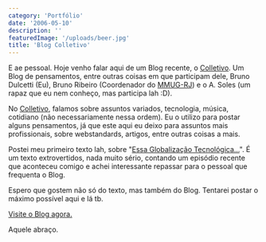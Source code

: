 ```yaml
---
category: 'Portfólio'
date: '2006-05-10'
description: ''
featuredImage: '/uploads/beer.jpg'
title: 'Blog Colletivo'
---
```


E ae pessoal. Hoje venho falar aqui de um Blog recente, o [Colletivo](http://colletivo.blogspot.com/). Um Blog de pensamentos, entre outras coisas em que participam dele, Bruno Dulcetti (Eu), Bruno Ribeiro (Coordenador do [MMUG-RJ](http://www.mmug-rj.com.br)) e o A. Soles (um rapaz que eu nem conheço, mas participa lah :D).

No [Colletivo](http://colletivo.blogspot.com/), falamos sobre assuntos variados, tecnologia, música, cotidiano (não necessariamente nessa ordem). Eu o utilizo para postar alguns pensamentos, já que este aqui eu deixo para assuntos mais profissionais, sobre webstandards, artigos, entre outras coisas a mais.

Postei meu primeiro texto lah, sobre "[Essa Globalização Tecnológica...](http://colletivo.blogspot.com/2006/05/essa-globalizao-tecnolgica.html)". É um texto extrovertidos, nada muito sério, contando um episódio recente que aconteceu comigo e achei interessante repassar para o pessoal que frequenta o Blog.

Espero que gostem não só do texto, mas também do Blog. Tentarei postar o máximo possível aqui e lá tb.

[Visite o Blog agora.](http://colletivo.blogspot.com/)

Aquele abraço.
